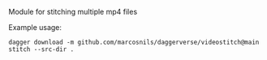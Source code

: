 Module for stitching multiple mp4 files

Example usage:
```shell
dagger download -m github.com/marcosnils/daggerverse/videostitch@main stitch --src-dir .
```

